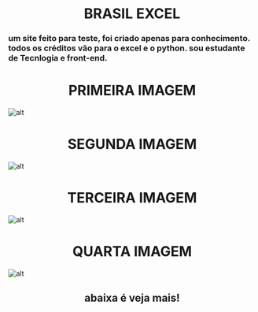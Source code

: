 # <center>  BRASIL EXCEL #
<h3>um site feito para teste, foi criado apenas para conhecimento. todos os créditos vão para o excel e o python. sou estudante de Tecnlogia e front-end.</h3>

# <center> PRIMEIRA IMAGEM #
![alt](https://cdn.discordapp.com/attachments/897642948160790529/905484004000682014/unknown.png)
# <center> SEGUNDA IMAGEM #
![alt](https://cdn.discordapp.com/attachments/897642948160790529/905484044668637224/unknown.png)
# <center> TERCEIRA IMAGEM #
![alt](https://cdn.discordapp.com/attachments/897642948160790529/905484098309591110/unknown.png)
# <center> QUARTA IMAGEM #
![alt](https://cdn.discordapp.com/attachments/897642948160790529/905484204089933844/unknown.png)

## <center> abaixa é veja mais! ##